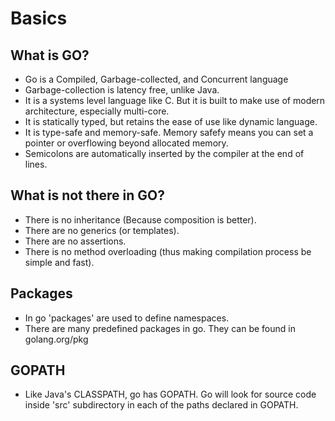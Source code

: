 # Basics

## What is GO?

* Go is a Compiled, Garbage-collected, and Concurrent language
* Garbage-collection is latency free, unlike Java.
* It is a systems level language like C. But it is built to make use of modern architecture, especially multi-core.
* It is statically typed, but retains the ease of use like dynamic language.
* It is type-safe and memory-safe. Memory safefy means you can set a pointer or overflowing beyond allocated memory.
* Semicolons are automatically inserted by the compiler at the end of lines.

## What is not there in GO?
* There is no inheritance (Because composition is better). 
* There are no generics (or templates).
* There are no assertions.
* There is no method overloading (thus making compilation process be simple and fast).

## Packages

* In go 'packages' are used to define namespaces. 
* There are many predefined packages in go. They can be found in golang.org/pkg

## GOPATH
* Like Java's CLASSPATH, go has GOPATH. Go will look for source code inside 'src' subdirectory in each of the paths declared in GOPATH. 

